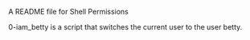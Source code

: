 A README file for Shell Permissions

0-iam_betty is a script that switches the current user to the user betty.
